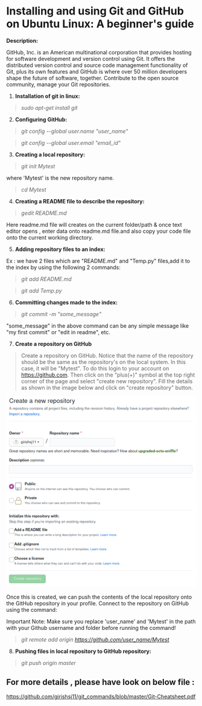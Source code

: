 # Installing and using Git and GitHub on Ubuntu Linux: A beginner's guide

**Description:**
  
   GitHub, Inc. is an American multinational corporation that provides hosting for software development and version control using Git. It offers the distributed version control and source code management functionality of Git, plus its own features and GitHub is where over 50 million developers shape the future of software, together. Contribute to the open source community, manage your Git repositories.
    
1. **Installation of git in linux:**
    
> *sudo apt-get install git*

2. **Configuring GitHub:**

> *git config --global user.name "user_name"*

> *git config --global user.email "email_id"*

3. **Creating a local repository:**

> *git init Mytest*

where 'Mytest' is the new repository name.

> *cd Mytest*

4. **Creating a README file to describe the repository:**

> *gedit README.md*

Here readme.md file will creates on the current folder/path  & once text editor opens , enter data onto readme.md file.and also copy your code file onto the current working directory.
      
      
5. **Adding repository files to an index:**

Ex : we have 2 files which are "README.md" and "Temp.py" files,add it to the index by using the following 2 commands:

> *git add README.md*

> *git add Temp.py*

6. **Committing changes made to the index:**

> *git commit -m "some_message"*

"some_message" in the above command can be any simple message like "my first commit" or "edit in readme", etc.
      
7. **Create a repository on GitHub**

> Create a repository on GitHub. Notice that the name of the repository should be the same as the repository's on the local system. In this case, it will be "Mytest". To do this login to your account on https://github.com. Then click on the "plus(+)" symbol at the top right corner of the page and select "create new repository". Fill the details as shown in the image below and click on "create repository" button.

![new repository_creation](/new_repository.png)

Once this is created, we can push the contents of the local repository onto the GitHub repository in your profile. Connect to the repository on GitHub using the command:

Important Note: Make sure you replace 'user_name' and 'Mytest' in the path with your Github username and folder before running the command!
    
> *git remote add origin https://github.com/user_name/Mytest*

8. **Pushing files in local repository to GitHub repository:**

> *git push origin master*


## For more details , please have look on below file :

https://github.com/girishsj11/git_commands/blob/master/Git-Cheatsheet.pdf
